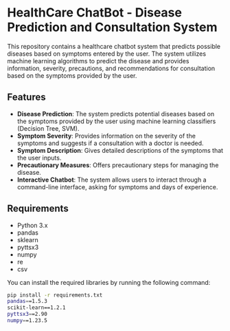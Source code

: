 # HealthCare ChatBot - Disease Prediction and Consultation System

This repository contains a healthcare chatbot system that predicts possible diseases based on symptoms entered by the user. The system utilizes machine learning algorithms to predict the disease and provides information, severity, precautions, and recommendations for consultation based on the symptoms provided by the user.

## Features

- **Disease Prediction**: The system predicts potential diseases based on the symptoms provided by the user using machine learning classifiers (Decision Tree, SVM).
- **Symptom Severity**: Provides information on the severity of the symptoms and suggests if a consultation with a doctor is needed.
- **Symptom Description**: Gives detailed descriptions of the symptoms that the user inputs.
- **Precautionary Measures**: Offers precautionary steps for managing the disease.
- **Interactive Chatbot**: The system allows users to interact through a command-line interface, asking for symptoms and days of experience.

## Requirements

- Python 3.x
- pandas
- sklearn
- pyttsx3
- numpy
- re
- csv

You can install the required libraries by running the following command:

```bash
pip install -r requirements.txt
pandas==1.5.3
scikit-learn==1.2.1
pyttsx3==2.90
numpy==1.23.5

